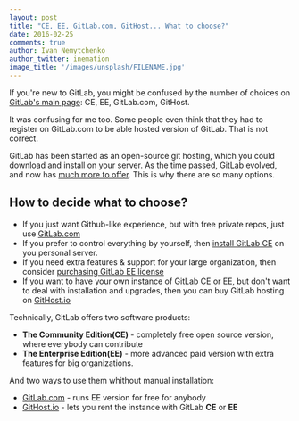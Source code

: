 ```yaml
---
layout: post
title: "CE, EE, GitLab.com, GitHost... What to choose?"
date: 2016-02-25
comments: true
author: Ivan Nemytchenko
author_twitter: inemation
image_title: '/images/unsplash/FILENAME.jpg'
---
```

If you're new to GitLab, you might be confused by the number of choices on [GitLab's main page](https://about.gitlab.com/): CE, EE, GitLab.com, GitHost.

It was confusing for me too. Some people even think that they had to register on GitLab.com to be able hosted version of GitLab. That is not correct.

<!--more-->

GitLab has been started as an open-source git hosting, which you could download and install on your server.
As the time passed, GitLab evolved, and now has [much more to offer](https://about.gitlab.com/comparison/). This is why there are so many options.

## How to decide what to choose?

- If you just want Github-like experience, but with free private repos, just use [GitLab.com](https://gitlab.com/users/sign_in)
- If you prefer to control everything by yourself, then [install GitLab CE](https://about.gitlab.com/downloads/) on you personal server.
- If you need extra features & support for your large organization, then consider [purchasing GitLab EE license](https://about.gitlab.com/pricing/)
- If you want to have your own instance of GitLab CE or EE, but don't want to deal with installation and upgrades, then you can buy GitLab hosting on [GitHost.io](http://GitHost.io)


Technically, GitLab offers two software products:

- **The Community Edition(CE)** - completely free open source version, where everybody can contribute
- **The Enterprise Edition(EE)** - more advanced paid version with extra features for big organizations.

And two ways to use them whithout manual installation:

- [GitLab.com](https://gitlab.com/users/sign_in) - runs EE version for free for anybody
- [GitHost.io](http://GitHost.io) - lets you rent the instance with GitLab **CE** or **EE**


